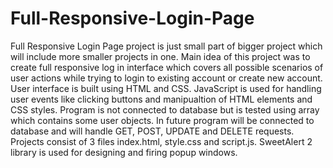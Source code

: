 # Full-Responsive-Login-Page

Full Responsive Login Page project is just small part of bigger project which will include more smaller projects in one. Main idea of this project was to create full responsive log in interface which covers all possible scenarios of user actions while trying to login to existing account or create new account. User interface is built using HTML and CSS. JavaScript is used for handling user events like clicking buttons and manipualtion of HTML elements and CSS styles. Program is not connected to database but is tested using array which contains some user objects. In future program will be connected to database and will handle GET, POST, UPDATE and DELETE requests. Projects consist of 3 files index.html, style.css and script.js. SweetAlert 2 library is used for designing and firing popup windows. 
